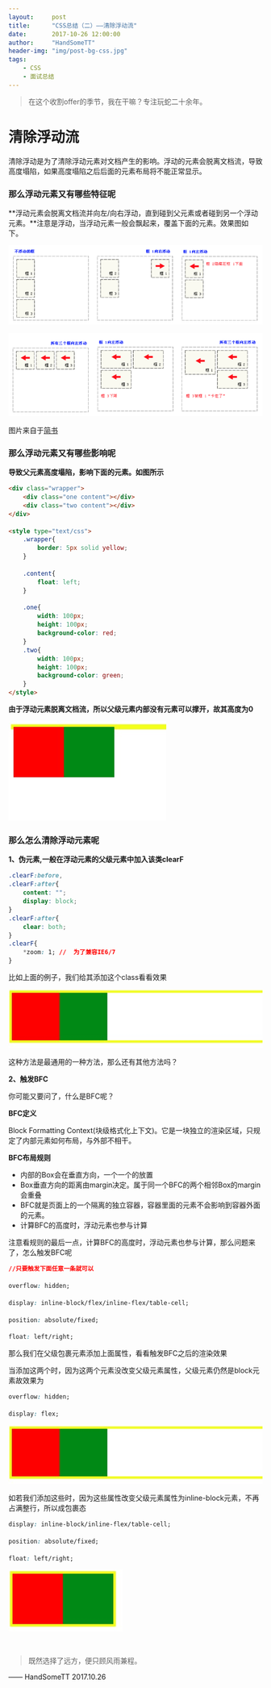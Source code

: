 ```yaml
---
layout:     post
title:      "CSS总结（二）——清除浮动流"
date:       2017-10-26 12:00:00
author:     "HandSomeTT"
header-img: "img/post-bg-css.jpg"
tags:
    - CSS
    - 面试总结
---
```


> 在这个收割offer的季节，我在干嘛？专注玩蛇二十余年。

# 清除浮动流
清除浮动是为了清除浮动元素对文档产生的影响。浮动的元素会脱离文档流，导致高度塌陷，如果高度塌陷之后后面的元素布局将不能正常显示。

### 那么浮动元素又有哪些特征呢

**浮动元素会脱离文档流并向左/向右浮动，直到碰到父元素或者碰到另一个浮动元素。**注意是浮动，当浮动元素一般会飘起来，覆盖下面的元素。效果图如下。

![img](/img/in-post/post-css-mianshi-zongjie-2/floatdemo1.png)

![img](/img/in-post/post-css-mianshi-zongjie-2/floatdemo2.png)
<div class="text-center">
	图片来自于<a href="http://www.jiashu.com/p/09bd5873bed4">简书</a>
</div>

### 那么浮动元素又有哪些影响呢

**导致父元素高度塌陷，影响下面的元素。如图所示**

```html
<div class="wrapper">
	<div class="one content"></div>
	<div class="two content"></div>
</div>

<style type="text/css">
	.wrapper{
		border: 5px solid yellow;
	}

	.content{
		float: left;
	}

	.one{
		width: 100px;
		height: 100px;
		background-color: red;
	}
	.two{
		width: 100px;
		height: 100px;
		background-color: green;
	}
</style>
```

**由于浮动元素脱离文档流，所以父级元素内部没有元素可以撑开，故其高度为0**

![img](/img/in-post/post-css-mianshi-zongjie-2/floatdemo3.png)


### 那么怎么清除浮动元素呢

**1、伪元素,一般在浮动元素的父级元素中加入该类clearF**
```css
.clearF:before,
.clearF:after{
	content: "";
	display: block;
}
.clearF:after{
	clear: both;
}
.clearF{
	*zoom: 1; //  为了兼容IE6/7
}
```

比如上面的例子，我们给其添加这个class看看效果

![img](/img/in-post/post-css-mianshi-zongjie-2/floatdemo4.png)

这种方法是最通用的一种方法，那么还有其他方法吗？

**2、触发BFC**

你可能又要问了，什么是BFC呢？

**BFC定义**

Block Formatting Context(块级格式化上下文)。它是一块独立的渲染区域，只规定了内部元素如何布局，与外部不相干。

**BFC布局规则**

<ul>
	<li>内部的Box会在垂直方向，一个一个的放置</li>
	<li>Box垂直方向的距离由margin决定。属于同一个BFC的两个相邻Box的margin会重叠</li>
	<li>BFC就是页面上的一个隔离的独立容器，容器里面的元素不会影响到容器外面的元素。</li>
	<li>计算BFC的高度时，浮动元素也参与计算</li>
</ul>

注意看规则的最后一点，计算BFC的高度时，浮动元素也参与计算，那么问题来了，怎么触发BFC呢

```css
//只要触发下面任意一条就可以

overflow: hidden;

display: inline-block/flex/inline-flex/table-cell;

position: absolute/fixed;

float: left/right;
```

那么我们在父级包裹元素添加上面属性，看看触发BFC之后的渲染效果

当添加这两个时，因为这两个元素没改变父级元素属性，父级元素仍然是block元素故效果为

```css
overflow: hidden;

display: flex;
```

![img](/img/in-post/post-css-mianshi-zongjie-2/floatdemo4.png)

如若我们添加这些时，因为这些属性改变父级元素属性为inline-block元素，不再占满整行，所以成包裹态

```css
display: inline-block/inline-flex/table-cell;

position: absolute/fixed;

float: left/right;
```

![img](/img/in-post/post-css-mianshi-zongjie-2/floatdemo5.png)

<br>


>既然选择了远方，便只顾风雨兼程。

—— HandSomeTT 2017.10.26
